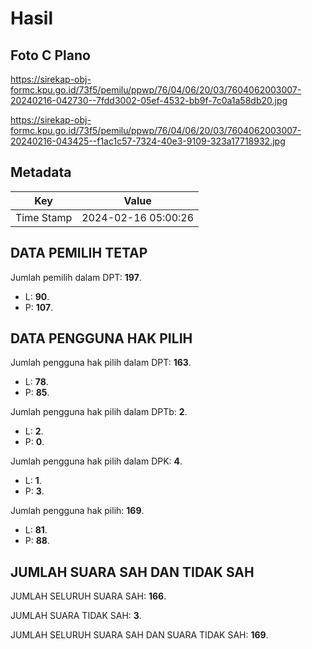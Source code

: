 # Hasil

## Foto C Plano

https://sirekap-obj-formc.kpu.go.id/73f5/pemilu/ppwp/76/04/06/20/03/7604062003007-20240216-042730--7fdd3002-05ef-4532-bb9f-7c0a1a58db20.jpg

https://sirekap-obj-formc.kpu.go.id/73f5/pemilu/ppwp/76/04/06/20/03/7604062003007-20240216-043425--f1ac1c57-7324-40e3-9109-323a17718932.jpg


## Metadata

| Key        | Value               |
| ---------- | ------------------- |
| Time Stamp | 2024-02-16 05:00:26 |


## DATA PEMILIH TETAP

Jumlah pemilih dalam DPT: **197**.
 * L: **90**.
 * P: **107**.

## DATA PENGGUNA HAK PILIH

Jumlah pengguna hak pilih dalam DPT: **163**.
 * L: **78**.
 * P: **85**.

Jumlah pengguna hak pilih dalam DPTb: **2**.
 * L: **2**.
 * P: **0**.

Jumlah pengguna hak pilih dalam DPK: **4**.
 * L: **1**.
 * P: **3**.

Jumlah pengguna hak pilih: **169**.
 * L: **81**.
 * P: **88**.

## JUMLAH SUARA SAH DAN TIDAK SAH

JUMLAH SELURUH SUARA SAH: **166**.

JUMLAH SUARA TIDAK SAH: **3**.

JUMLAH SELURUH SUARA SAH DAN SUARA TIDAK SAH: **169**.



